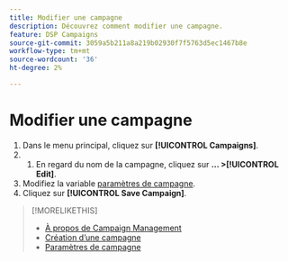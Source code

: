 ```yaml
---
title: Modifier une campagne
description: Découvrez comment modifier une campagne.
feature: DSP Campaigns
source-git-commit: 3059a5b211a8a219b02930f7f5763d5ec1467b8e
workflow-type: tm+mt
source-wordcount: '36'
ht-degree: 2%

---
```


# Modifier une campagne

1. Dans le menu principal, cliquez sur **[!UICONTROL Campaigns]**.
1. 
   1. En regard du nom de la campagne, cliquez sur  **... >[!UICONTROL Edit]**.
1. Modifiez la variable [paramètres de campagne](campaign-settings.md).
1. Cliquez sur **[!UICONTROL Save Campaign]**.

>[!MORELIKETHIS]
>
>* [À propos de Campaign Management](campaign-about.md)
>* [Création d’une campagne](campaign-create.md)
>* [Paramètres de campagne](campaign-settings.md)

